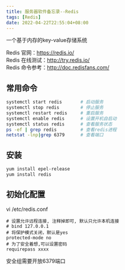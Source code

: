 ```yaml
---
title: 服务器软件备忘录--Redis
tags: [Redis]
date: 2022-04-22T22:55:04+08:00
---
```


一个基于内存的key-value存储系统

Redis 官网：https://redis.io/   
Redis 在线测试：http://try.redis.io/   
Redis 命令参考：http://doc.redisfans.com/   

## 常用命令

```bash
systemctl start redis       # 启动服务
systemctl stop redis        # 停止服务
systemctl restart redis     # 重启服务
systemctl enable redis      # 设置开机自启动
systemctl status redis      # 查看服务状态
ps -ef | grep redis         # 查看redis进程
netstat -lnp|grep 6379      # 查看端口
```

## 安装

```bash
yum install epel-release
yum install redis
```

## 初始化配置

vi /etc/redis.conf

```
# 设置允许远程连接, 注释掉即可, 默认只允许本机连接
# bind 127.0.0.1
# 将保护模式关闭，默认是yes
protected-mode no
# 为了安全着想,可以设置密码
requirepass xxxx
```

安全组需要开放6379端口 